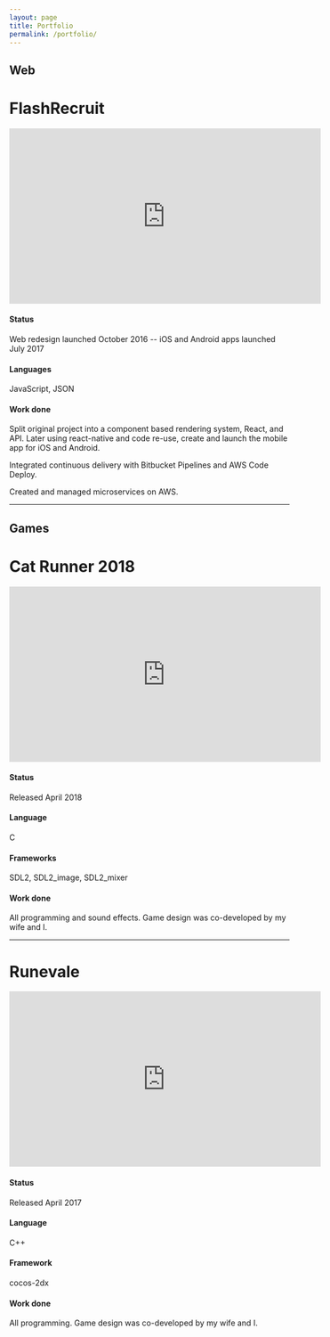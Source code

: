 ```yaml
---
layout: page
title: Portfolio
permalink: /portfolio/
---
```


## Web

# FlashRecruit

<iframe width="560" height="315" src="https://www.youtube.com/embed/_X1bp7WMaIM" frameborder="0" allow="autoplay; encrypted-media" allowfullscreen></iframe>

#### Status

Web redesign launched October 2016 -- iOS and Android apps launched July 2017

#### Languages

JavaScript, JSON

#### Work done

Split original project into a component based rendering system, React, and API.  Later
using react-native and code re-use, create and launch the mobile app for iOS and
Android.

Integrated continuous delivery with Bitbucket Pipelines and AWS Code Deploy.

Created and managed microservices on AWS.


---

## Games

# Cat Runner 2018

<iframe width="560" height="315" src="https://www.youtube-nocookie.com/embed/ya8AvVCAsTg?rel=0" frameborder="0" allow="autoplay; encrypted-media" allowfullscreen></iframe>

#### Status

Released April 2018

#### Language

C

#### Frameworks

SDL2, SDL2_image, SDL2_mixer

#### Work done

All programming and sound effects.  Game design was co-developed by my wife and I.

---

# Runevale

<iframe width="560" height="315" src="https://www.youtube-nocookie.com/embed/g51qME6h2iY?rel=0" frameborder="0" allow="autoplay; encrypted-media" allowfullscreen></iframe>

#### Status

Released April 2017

#### Language

C++

#### Framework

cocos-2dx

#### Work done

All programming.  Game design was co-developed by my wife and I.
